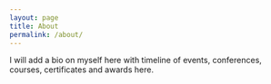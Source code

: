 ```yaml
---
layout: page
title: About
permalink: /about/
---
```


I will add a bio on myself here with timeline of events, conferences, courses, certificates and awards here.

